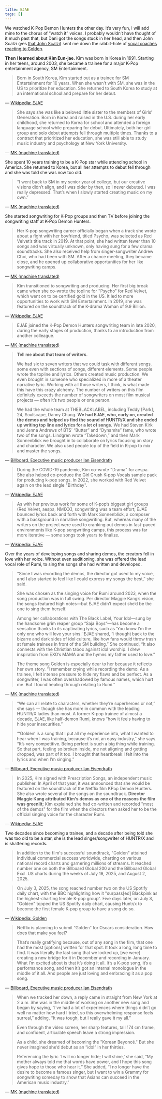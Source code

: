 ```yaml
---
title: EJAE
tags: []
---
```


We watched K-Pop Demon Hunters the other day. It’s very fun, I will add mine to the chorus of “watch it” voices. I probably wouldn’t have thought of it much past that, but Dani got the songs stuck in her head, and then John Scalzi (yes [that John Scalzi](https://en.wikipedia.org/wiki/John_Scalzi)) sent me down the rabbit-hole of [vocal coaches reacting to Golden](https://bsky.app/profile/scalzi.com/post/3lv2mih4jzs2x).

**Then I learned about Kim Eun-jae.** Kim was born in Korea in 1991. Starting in her teens, around 2003, she became a trainee for a major K-Pop entertainment agency, SM Entertainment.

> Born in South Korea, Kim started out as a trainee for SM Entertainment for 10 years. When she wasn't with SM, she was in the US to prioritize her education. She returned to South Korea to study at an international school and prepare for her debut.

— [Wikipedia: EJAE](https://en.wikipedia.org/wiki/Ejae)

> She says she was like a beloved little sister to the members of Girls’ Generation. Born in Korea and raised in the U.S. during her early childhood, she returned to Korea for school and attended a foreign language school while preparing for debut. Ultimately, both her girl group and solo debut attempts fell through multiple times. Thanks to a contract that prioritized her education, she was still able to study music industry and psychology at New York University.

— [MK (machine translated)](https://www.mk.co.kr/en/culture/11356959)

She spent 10 years training to be a K-Pop star while attending school in America. She returned to Korea, but all her attempts to debut fell through and she was told she was now too old.

> “I went back to SM in my senior year of college, but our creative visions didn’t align, and I was older by then, so I never debuted. I was really depressed. That’s when I slowly started creating music on my own.”

— [MK (machine translated)](https://www.mk.co.kr/en/culture/11356959)

She started songwriting for K-Pop groups and then TV before joining the songwriting staff at K-Pop Demon Hunters.

> Her K-pop songwriting career officially began when a track she wrote about a fight with her boyfriend, titled Psycho, was selected as Red Velvet’s title track in 2019. At that point, she had written fewer than 10 songs and was virtually unknown, only having sung for a few drama soundtracks. She also received help from singer-songwriter Andrew Choi, who had been with SM. After a chance meeting, they became close, and he opened up collaborative opportunities for her like songwriting camps.

— [MK (machine translated)](https://www.mk.co.kr/en/culture/11356959)

> Kim transitioned to songwriting and producing. Her first big break came when she co-wrote the topline for "Psycho" for Red Velvet, which went on to be certified gold in the US. It led to more opportunities to work with SM Entertainment. In 2019, she was featured on the soundtrack of the K-drama Woman of 9.9 Billion.

— [Wikipedia: EJAE](https://en.wikipedia.org/wiki/Ejae)

> EJAE joined the K-Pop Demon Hunters songwriting team in late 2020, during the early stages of production, thanks to an introduction from another colleague.

— [MK (machine translated)](https://www.mk.co.kr/en/culture/11356959)

> **Tell me about that team of writers.**
>
> We had six to seven writers that we could task with different songs, some even with sections of songs, different elements. Some people wrote the topline and lyrics. Others created music production. We even brought in someone who specialized in more of a theater narrative lyric. Working with all those writers, I think, is what made this have this crazy alchemy. The number of writers on this film definitely exceeds the number of songwriters on most film musical projects — often it’s two people or one person.
>
> We had the whole team at THEBLACKLABEL, including Teddy [Park], 24, Soulscape, Danny Chung. **We had EJAE, who, early on, created the demos and helped us find the sound of HUNTR/X and she ended up writing top line and lyrics for a lot of songs.** We had Steven Kirk and Jenna Andrews of BTS’ “Butter” and “Dynamite” fame, who wrote two of the songs. Lindgren wrote “Takedown,” and then Mark Sonnenblick we brought in to collaborate on lyrics focusing on story and character. We also used people top of the field in K-pop to mix and master the songs.

— [Billboard, Executive music producer Ian Eisendrath](https://www.billboard.com/culture/tv-film/kpop-demon-hunters-music-producer-interview-1236025034/)

> During the COVID-19 pandemic, Kim co-wrote "Drama" for aespa. She also helped co-produce the Girl Crush K-pop Vocals sample pack for producing k-pop songs. In 2022, she worked with Red Velvet again on the lead single "Birthday".

— [Wikipedia: EJAE](https://en.wikipedia.org/wiki/Ejae)

> As with her previous work for some of K-pop’s biggest girl groups (Red Velvet, aespa, NMIXX), songwriting was a team effort; EJAE bounced lyrics back and forth with Mark Sonnenblick, a composer with a background in narrative songwriting. But, whereas many of the writers on the project were used to cranking out demos in fast-paced environments like K-pop songwriting camps, this process was far more iterative — some songs took years to finalize.

— [Wikipedia: EJAE](https://en.wikipedia.org/wiki/Ejae)

Over the years of developing songs and sharing demos, the creators fell in love with her voice. Without even auditioning, she was offered the lead vocal role of Rumi, to sing the songs she had written and developed.

> “Since I was recording the demos, the director got used to my voice, and I also started to feel like I could express my songs the best,” she said.
>
> She was chosen as the singing voice for Rumi around 2023, when the song production was in full swing. Per director Maggie Kang’s vision, the songs featured high notes—but EJAE didn’t expect she’d be the one to sing them herself.
>
> Among her collaborations with The Black Label, Your Idol—sung by the handsome grim reaper group “Saja Boys”—has become a sensation thanks to its captivating lyrics, such as ‘You know I’m the only one who will love your sins.’ EJAE shared, “I thought back to the bizarre and dark sides of idol culture, like how fans would throw trash at female trainees in front of the SM building.” She continued, “It also connects with the Christian taboo against idol worship. I drew inspiration from EXO’s MAMA and the hymns my father used to love.”
>
> The theme song Golden is especially dear to her because it reflects her own story. “I remember crying while recording the demo. As a trainee, I felt intense pressure to hide my flaws and be perfect. As a songwriter, I was often overshadowed by famous names, which hurt me. But I found healing through relating to Rumi.”

— [MK (machine translated)](https://www.mk.co.kr/en/culture/11356959)

> “We can all relate to characters, whether they’re superheroes or not,” she says — though she has more in common with the leading HUNTR/X ladies than most. A former K-pop trainee of almost a decade, EJAE, like half-demon Rumi, knows “how it feels having to hide your insecurities.”
>
> “‘Golden’ is a song that I put all my experience into, what I wanted to hear when I was training, because it’s not an easy industry,” she says. “It’s very competitive. Being perfect is such a big thing while training. So that part, feeling so broken inside, me not aligning and getting dropped, was part of it too. I brought that heartbreak I felt into the lyrics and when I’m singing.”

— [Billboard, Executive music producer Ian Eisendrath](https://www.billboard.com/culture/tv-film/kpop-demon-hunters-music-producer-interview-1236025034/)

> In 2025, Kim signed with Prescription Songs, an independent music publisher. In April of that year, it was announced that she would be featured on the soundtrack of the Netflix film KPop Demon Hunters. She also wrote several of the songs on the soundtrack. **Director Maggie Kang attributed Kim's demos as one of the reasons the film was greenlit;** Kim explained she had co-written and recorded "most of the demos" for the film when the directors then asked her to be the official singing voice for the character Rumi.

— [Wikipedia: EJAE](https://en.wikipedia.org/wiki/Ejae)

Two decades since becoming a trainee, and a decade after being told she was too old to be a star, she is the lead singer/songwriter of HUNTR/X and is shattering records.

> In addition to the film's successful soundtrack, "Golden" attained individual commercial success worldwide, charting on various national record charts and garnering millions of streams. It reached number one on both the Billboard Global 200 and the Billboard Global Excl. US charts during the weeks of July 19, 2025, and August 2, 2025.

> On July 3, 2025, the song reached number two on the US Spotify daily chart, with the BBC highlighting how it "surpass[ed] Blackpink as the highest-charting female K-pop group". Five days later, on July 8, "Golden" topped the US Spotify daily chart, causing Huntr/x to become the first female K-pop group to have a song do so.

— [Wikipedia: Golden](<https://en.wikipedia.org/wiki/Golden_(Huntr/x_song)>)

> Netflix is planning to submit “Golden” for Oscars consideration. How does that make you feel?
>
> That’s really gratifying because, out of any song in the film, that one had the most [options] written for that spot. It took a long, long time to find. It was literally the last song that we locked up, [we were] creating a new bridge for it in December and recording in January. What I’m excited about is that it’s doing it all. It’s a K-pop song, it’s a performance song, and then it’s got an internal monologue in the middle of it all. And people are just loving and embracing it as a pop song.

— [Billboard, Executive music producer Ian Eisendrath](https://www.billboard.com/culture/tv-film/kpop-demon-hunters-music-producer-interview-1236025034/)

> When we tracked her down, a reply came in straight from New York at 2 a.m. She was in the middle of working on another new song and began by saying, “I’ve had a lot of experiences where things didn’t go well no matter how hard I tried, so this overwhelming response feels surreal,” adding, “It was tough, but I really gave it my all.”
>
> Even through the video screen, her sharp features, tall 174 cm frame, and confident, articulate speech leave a strong impression.
>
> As a child, she dreamed of becoming the "Korean Beyoncé." But she never imagined she’d debut as an “idol” in her thirties.
>
> Referencing the lyric ‘I will no longer hide; I will shine,’ she said, “My mother always told me that words have power, and I hope this song gives hope to those who hear it.” She added, “I no longer have the desire to become a famous singer, but I want to win a Grammy for songwriting someday to show that Asians can succeed in the American music industry.”

— [MK (machine translated)](https://www.mk.co.kr/en/culture/11356959)
